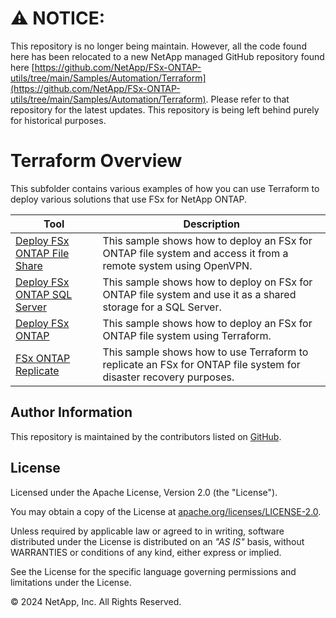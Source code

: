 # :warning: **NOTICE:**

This repository is no longer being maintain. However, all the code found here has been relocated to a new NetApp managed GitHub repository found here [https://github.com/NetApp/FSx-ONTAP-utils/tree/main/Samples/Automation/Terraform](https://github.com/NetApp/FSx-ONTAP-utils/tree/main/Samples/Automation/Terraform). Please refer to that repository for the latest updates. This repository is being left behind purely for historical purposes.

# Terraform Overview
This subfolder contains various examples of how you can use Terraform to deploy various solutions that use FSx for NetApp ONTAP.

| Tool | Description |
| --- | --- |
| [Deploy FSx ONTAP File Share](/Terraform/deploy-fsx-ontap-fileshare-access) | This sample shows how to deploy an FSx for ONTAP file system and access it from a remote system using OpenVPN. |
| [Deploy FSx ONTAP SQL Server](/Terraform/deploy-fsx-ontap-sqlserver) | This sample shows how to deploy on FSx for ONTAP file system and use it as a shared storage for a SQL Server. |
| [Deploy FSx ONTAP](/Terraform/deploy-fsx-ontap) | This sample shows how to deploy an FSx for ONTAP file system using Terraform. |
| [FSx ONTAP Replicate](/Terraform/fsxn-replicate)| This sample shows how to use Terraform to replicate an FSx for ONTAP file system for disaster recovery purposes. |

## Author Information

This repository is maintained by the contributors listed on [GitHub](https://github.com/NetApp/FSx-ONTAP-samples-scripts/graphs/contributors).

## License

Licensed under the Apache License, Version 2.0 (the "License").

You may obtain a copy of the License at [apache.org/licenses/LICENSE-2.0](http://www.apache.org/licenses/LICENSE-2.0).

Unless required by applicable law or agreed to in writing, software distributed under the License is distributed on an _"AS IS"_ basis, without WARRANTIES or conditions of any kind, either express or implied.

See the License for the specific language governing permissions and limitations under the License.

© 2024 NetApp, Inc. All Rights Reserved.
